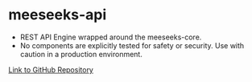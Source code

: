 # meeseeks-api

- REST API Engine wrapped around the meeseeks-core.
- No components are explicitly tested for safety or security. Use with caution in a production environment.

[Link to GitHub Repository](https://github.com/bearlike/Personal-Assistant)
